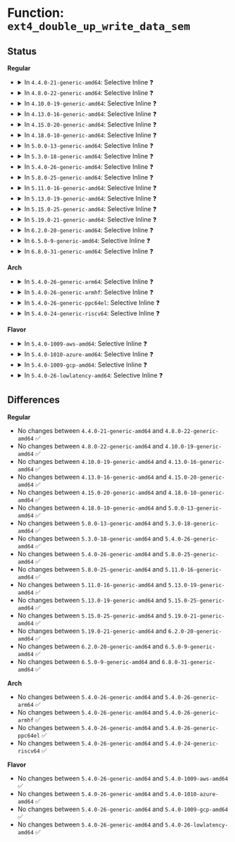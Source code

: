 # Function: <code>ext4_double_up_write_data_sem</code>

## Status
<b>Regular</b>
<ul>
<li>
<details>
<summary>In <code>4.4.0-21-generic-amd64</code>: Selective Inline ❓</summary>

```c
void ext4_double_up_write_data_sem(struct inode * orig_inode, struct inode * donor_inode)
```

```json
{
  "name": "ext4_double_up_write_data_sem",
  "collision_type": "Unique Global",
  "inline_type": "Selective",
  "funcs": [
    {
      "addr": 18446744071581820997,
      "name": "ext4_double_up_write_data_sem",
      "external": true,
      "loc": "fs/ext4/move_extent.c:79",
      "file": "fs/ext4/move_extent.c",
      "inline": "not declared, inlined",
      "caller_inline": [
        "fs/ext4/move_extent.c:move_extent_per_page",
        "fs/ext4/move_extent.c:move_extent_per_page",
        "fs/ext4/move_extent.c:move_extent_per_page",
        "fs/ext4/move_extent.c:move_extent_per_page",
        "fs/ext4/move_extent.c:ext4_move_extents",
        "fs/ext4/move_extent.c:ext4_move_extents"
      ],
      "caller_func": [
        "fs/ext4/ioctl.c:ext4_ioctl"
      ]
    }
  ],
  "symbols": [
    {
      "addr": 18446744071581823712,
      "name": "ext4_double_up_write_data_sem",
      "section": ".text",
      "bind": "STB_GLOBAL",
      "size": 34
    }
  ]
}
```
</details>
</li>
<li>
<details>
<summary>In <code>4.8.0-22-generic-amd64</code>: Selective Inline ❓</summary>

```c
void ext4_double_up_write_data_sem(struct inode * orig_inode, struct inode * donor_inode)
```

```json
{
  "name": "ext4_double_up_write_data_sem",
  "collision_type": "Unique Global",
  "inline_type": "Selective",
  "funcs": [
    {
      "addr": 18446744071582020605,
      "name": "ext4_double_up_write_data_sem",
      "external": true,
      "loc": "fs/ext4/move_extent.c:79",
      "file": "fs/ext4/move_extent.c",
      "inline": "not declared, inlined",
      "caller_inline": [
        "fs/ext4/move_extent.c:ext4_move_extents",
        "fs/ext4/move_extent.c:ext4_move_extents",
        "fs/ext4/move_extent.c:move_extent_per_page",
        "fs/ext4/move_extent.c:move_extent_per_page",
        "fs/ext4/move_extent.c:move_extent_per_page",
        "fs/ext4/move_extent.c:move_extent_per_page"
      ],
      "caller_func": [
        "fs/ext4/ioctl.c:ext4_ioctl"
      ]
    }
  ],
  "symbols": [
    {
      "addr": 18446744071582019632,
      "name": "ext4_double_up_write_data_sem",
      "section": ".text",
      "bind": "STB_GLOBAL",
      "size": 34
    }
  ]
}
```
</details>
</li>
<li>
<details>
<summary>In <code>4.10.0-19-generic-amd64</code>: Selective Inline ❓</summary>

```c
void ext4_double_up_write_data_sem(struct inode * orig_inode, struct inode * donor_inode)
```

```json
{
  "name": "ext4_double_up_write_data_sem",
  "collision_type": "Unique Global",
  "inline_type": "Selective",
  "funcs": [
    {
      "addr": 18446744071582110675,
      "name": "ext4_double_up_write_data_sem",
      "external": true,
      "loc": "fs/ext4/move_extent.c:79",
      "file": "fs/ext4/move_extent.c",
      "inline": "not declared, inlined",
      "caller_inline": [
        "fs/ext4/move_extent.c:ext4_move_extents",
        "fs/ext4/move_extent.c:ext4_move_extents",
        "fs/ext4/move_extent.c:move_extent_per_page",
        "fs/ext4/move_extent.c:move_extent_per_page",
        "fs/ext4/move_extent.c:move_extent_per_page",
        "fs/ext4/move_extent.c:move_extent_per_page"
      ],
      "caller_func": [
        "fs/ext4/ioctl.c:ext4_ioctl"
      ]
    }
  ],
  "symbols": [
    {
      "addr": 18446744071582109664,
      "name": "ext4_double_up_write_data_sem",
      "section": ".text",
      "bind": "STB_GLOBAL",
      "size": 34
    }
  ]
}
```
</details>
</li>
<li>
<details>
<summary>In <code>4.13.0-16-generic-amd64</code>: Selective Inline ❓</summary>

```c
void ext4_double_up_write_data_sem(struct inode * orig_inode, struct inode * donor_inode)
```

```json
{
  "name": "ext4_double_up_write_data_sem",
  "collision_type": "Unique Global",
  "inline_type": "Selective",
  "funcs": [
    {
      "addr": 18446744071582080819,
      "name": "ext4_double_up_write_data_sem",
      "external": true,
      "loc": "fs/ext4/move_extent.c:79",
      "file": "fs/ext4/move_extent.c",
      "inline": "not declared, inlined",
      "caller_inline": [
        "fs/ext4/move_extent.c:ext4_move_extents",
        "fs/ext4/move_extent.c:ext4_move_extents",
        "fs/ext4/move_extent.c:move_extent_per_page",
        "fs/ext4/move_extent.c:move_extent_per_page",
        "fs/ext4/move_extent.c:move_extent_per_page",
        "fs/ext4/move_extent.c:move_extent_per_page"
      ],
      "caller_func": [
        "fs/ext4/ioctl.c:ext4_ioctl"
      ]
    }
  ],
  "symbols": [
    {
      "addr": 18446744071582079600,
      "name": "ext4_double_up_write_data_sem",
      "section": ".text",
      "bind": "STB_GLOBAL",
      "size": 34
    }
  ]
}
```
</details>
</li>
<li>
<details>
<summary>In <code>4.15.0-20-generic-amd64</code>: Selective Inline ❓</summary>

```c
void ext4_double_up_write_data_sem(struct inode * orig_inode, struct inode * donor_inode)
```

```json
{
  "name": "ext4_double_up_write_data_sem",
  "collision_type": "Unique Global",
  "inline_type": "Selective",
  "funcs": [
    {
      "addr": 18446744071582230431,
      "name": "ext4_double_up_write_data_sem",
      "external": true,
      "loc": "fs/ext4/move_extent.c:79",
      "file": "fs/ext4/move_extent.c",
      "inline": "not declared, inlined",
      "caller_inline": [
        "fs/ext4/move_extent.c:ext4_move_extents",
        "fs/ext4/move_extent.c:ext4_move_extents",
        "fs/ext4/move_extent.c:move_extent_per_page",
        "fs/ext4/move_extent.c:move_extent_per_page",
        "fs/ext4/move_extent.c:move_extent_per_page",
        "fs/ext4/move_extent.c:move_extent_per_page"
      ],
      "caller_func": [
        "fs/ext4/ioctl.c:ext4_ioctl"
      ]
    }
  ],
  "symbols": [
    {
      "addr": 18446744071582229200,
      "name": "ext4_double_up_write_data_sem",
      "section": ".text",
      "bind": "STB_GLOBAL",
      "size": 34
    }
  ]
}
```
</details>
</li>
<li>
<details>
<summary>In <code>4.18.0-10-generic-amd64</code>: Selective Inline ❓</summary>

```c
void ext4_double_up_write_data_sem(struct inode * orig_inode, struct inode * donor_inode)
```

```json
{
  "name": "ext4_double_up_write_data_sem",
  "collision_type": "Unique Global",
  "inline_type": "Selective",
  "funcs": [
    {
      "addr": 18446744071582420259,
      "name": "ext4_double_up_write_data_sem",
      "external": true,
      "loc": "fs/ext4/move_extent.c:71",
      "file": "fs/ext4/move_extent.c",
      "inline": "not declared, inlined",
      "caller_inline": [
        "fs/ext4/move_extent.c:ext4_move_extents",
        "fs/ext4/move_extent.c:ext4_move_extents",
        "fs/ext4/move_extent.c:move_extent_per_page",
        "fs/ext4/move_extent.c:move_extent_per_page",
        "fs/ext4/move_extent.c:move_extent_per_page",
        "fs/ext4/move_extent.c:move_extent_per_page"
      ],
      "caller_func": [
        "fs/ext4/ioctl.c:ext4_ioctl"
      ]
    }
  ],
  "symbols": [
    {
      "addr": 18446744071582419056,
      "name": "ext4_double_up_write_data_sem",
      "section": ".text",
      "bind": "STB_GLOBAL",
      "size": 34
    }
  ]
}
```
</details>
</li>
<li>
<details>
<summary>In <code>5.0.0-13-generic-amd64</code>: Selective Inline ❓</summary>

```c
void ext4_double_up_write_data_sem(struct inode * orig_inode, struct inode * donor_inode)
```

```json
{
  "name": "ext4_double_up_write_data_sem",
  "collision_type": "Unique Global",
  "inline_type": "Selective",
  "funcs": [
    {
      "addr": 18446744071582519866,
      "name": "ext4_double_up_write_data_sem",
      "external": true,
      "loc": "fs/ext4/move_extent.c:71",
      "file": "fs/ext4/move_extent.c",
      "inline": "not declared, inlined",
      "caller_inline": [
        "fs/ext4/move_extent.c:ext4_move_extents",
        "fs/ext4/move_extent.c:ext4_move_extents",
        "fs/ext4/move_extent.c:move_extent_per_page",
        "fs/ext4/move_extent.c:move_extent_per_page",
        "fs/ext4/move_extent.c:move_extent_per_page",
        "fs/ext4/move_extent.c:move_extent_per_page"
      ],
      "caller_func": [
        "fs/ext4/ioctl.c:ext4_ioctl"
      ]
    }
  ],
  "symbols": [
    {
      "addr": 18446744071582518528,
      "name": "ext4_double_up_write_data_sem",
      "section": ".text",
      "bind": "STB_GLOBAL",
      "size": 34
    }
  ]
}
```
</details>
</li>
<li>
<details>
<summary>In <code>5.3.0-18-generic-amd64</code>: Selective Inline ❓</summary>

```c
void ext4_double_up_write_data_sem(struct inode * orig_inode, struct inode * donor_inode)
```

```json
{
  "name": "ext4_double_up_write_data_sem",
  "collision_type": "Unique Global",
  "inline_type": "Selective",
  "funcs": [
    {
      "addr": 18446744071582688613,
      "name": "ext4_double_up_write_data_sem",
      "external": true,
      "loc": "fs/ext4/move_extent.c:71",
      "file": "fs/ext4/move_extent.c",
      "inline": "not declared, inlined",
      "caller_inline": [
        "fs/ext4/move_extent.c:ext4_move_extents",
        "fs/ext4/move_extent.c:ext4_move_extents",
        "fs/ext4/move_extent.c:move_extent_per_page",
        "fs/ext4/move_extent.c:move_extent_per_page",
        "fs/ext4/move_extent.c:move_extent_per_page",
        "fs/ext4/move_extent.c:move_extent_per_page"
      ],
      "caller_func": [
        "fs/ext4/ioctl.c:swap_inode_boot_loader"
      ]
    }
  ],
  "symbols": [
    {
      "addr": 18446744071582687248,
      "name": "ext4_double_up_write_data_sem",
      "section": ".text",
      "bind": "STB_GLOBAL",
      "size": 34
    }
  ]
}
```
</details>
</li>
<li>
<details>
<summary>In <code>5.4.0-26-generic-amd64</code>: Selective Inline ❓</summary>

```c
void ext4_double_up_write_data_sem(struct inode * orig_inode, struct inode * donor_inode)
```

```json
{
  "name": "ext4_double_up_write_data_sem",
  "collision_type": "Unique Global",
  "inline_type": "Selective",
  "funcs": [
    {
      "addr": 18446744071582790805,
      "name": "ext4_double_up_write_data_sem",
      "external": true,
      "loc": "fs/ext4/move_extent.c:71",
      "file": "fs/ext4/move_extent.c",
      "inline": "not declared, inlined",
      "caller_inline": [
        "fs/ext4/move_extent.c:ext4_move_extents",
        "fs/ext4/move_extent.c:ext4_move_extents",
        "fs/ext4/move_extent.c:move_extent_per_page",
        "fs/ext4/move_extent.c:move_extent_per_page",
        "fs/ext4/move_extent.c:move_extent_per_page",
        "fs/ext4/move_extent.c:move_extent_per_page"
      ],
      "caller_func": [
        "fs/ext4/ioctl.c:swap_inode_boot_loader"
      ]
    }
  ],
  "symbols": [
    {
      "addr": 18446744071582789440,
      "name": "ext4_double_up_write_data_sem",
      "section": ".text",
      "bind": "STB_GLOBAL",
      "size": 34
    }
  ]
}
```
</details>
</li>
<li>
<details>
<summary>In <code>5.8.0-25-generic-amd64</code>: Selective Inline ❓</summary>

```c
void ext4_double_up_write_data_sem(struct inode * orig_inode, struct inode * donor_inode)
```

```json
{
  "name": "ext4_double_up_write_data_sem",
  "collision_type": "Unique Global",
  "inline_type": "Selective",
  "funcs": [
    {
      "addr": 18446744071583103024,
      "name": "ext4_double_up_write_data_sem",
      "external": true,
      "loc": "fs/ext4/move_extent.c:71",
      "file": "fs/ext4/move_extent.c",
      "inline": "not declared, inlined",
      "caller_inline": [
        "fs/ext4/move_extent.c:ext4_move_extents",
        "fs/ext4/move_extent.c:ext4_move_extents"
      ],
      "caller_func": [
        "fs/ext4/ioctl.c:swap_inode_boot_loader"
      ]
    }
  ],
  "symbols": [
    {
      "addr": 18446744071583102272,
      "name": "ext4_double_up_write_data_sem",
      "section": ".text",
      "bind": "STB_GLOBAL",
      "size": 37
    }
  ]
}
```
</details>
</li>
<li>
<details>
<summary>In <code>5.11.0-16-generic-amd64</code>: Selective Inline ❓</summary>

```c
void ext4_double_up_write_data_sem(struct inode * orig_inode, struct inode * donor_inode)
```

```json
{
  "name": "ext4_double_up_write_data_sem",
  "collision_type": "Unique Global",
  "inline_type": "Selective",
  "funcs": [
    {
      "addr": 18446744071583182064,
      "name": "ext4_double_up_write_data_sem",
      "external": true,
      "loc": "fs/ext4/move_extent.c:71",
      "file": "fs/ext4/move_extent.c",
      "inline": "not declared, inlined",
      "caller_inline": [
        "fs/ext4/move_extent.c:ext4_move_extents",
        "fs/ext4/move_extent.c:ext4_move_extents"
      ],
      "caller_func": [
        "fs/ext4/ioctl.c:swap_inode_boot_loader"
      ]
    }
  ],
  "symbols": [
    {
      "addr": 18446744071583181312,
      "name": "ext4_double_up_write_data_sem",
      "section": ".text",
      "bind": "STB_GLOBAL",
      "size": 37
    }
  ]
}
```
</details>
</li>
<li>
<details>
<summary>In <code>5.13.0-19-generic-amd64</code>: Selective Inline ❓</summary>

```c
void ext4_double_up_write_data_sem(struct inode * orig_inode, struct inode * donor_inode)
```

```json
{
  "name": "ext4_double_up_write_data_sem",
  "collision_type": "Unique Global",
  "inline_type": "Selective",
  "funcs": [
    {
      "addr": 18446744071583208691,
      "name": "ext4_double_up_write_data_sem",
      "external": true,
      "loc": "fs/ext4/move_extent.c:71",
      "file": "fs/ext4/move_extent.c",
      "inline": "not declared, inlined",
      "caller_inline": [
        "fs/ext4/move_extent.c:ext4_move_extents",
        "fs/ext4/move_extent.c:ext4_move_extents"
      ],
      "caller_func": [
        "fs/ext4/ioctl.c:swap_inode_boot_loader"
      ]
    }
  ],
  "symbols": [
    {
      "addr": 18446744071583207936,
      "name": "ext4_double_up_write_data_sem",
      "section": ".text",
      "bind": "STB_GLOBAL",
      "size": 37
    }
  ]
}
```
</details>
</li>
<li>
<details>
<summary>In <code>5.15.0-25-generic-amd64</code>: Selective Inline ❓</summary>

```c
void ext4_double_up_write_data_sem(struct inode * orig_inode, struct inode * donor_inode)
```

```json
{
  "name": "ext4_double_up_write_data_sem",
  "collision_type": "Unique Global",
  "inline_type": "Selective",
  "funcs": [
    {
      "addr": 18446744071583552272,
      "name": "ext4_double_up_write_data_sem",
      "external": true,
      "loc": "fs/ext4/move_extent.c:71",
      "file": "fs/ext4/move_extent.c",
      "inline": "not declared, inlined",
      "caller_inline": [
        "fs/ext4/move_extent.c:ext4_move_extents",
        "fs/ext4/move_extent.c:ext4_move_extents"
      ],
      "caller_func": [
        "fs/ext4/ioctl.c:swap_inode_boot_loader"
      ]
    }
  ],
  "symbols": [
    {
      "addr": 18446744071583551488,
      "name": "ext4_double_up_write_data_sem",
      "section": ".text",
      "bind": "STB_GLOBAL",
      "size": 37
    }
  ]
}
```
</details>
</li>
<li>
<details>
<summary>In <code>5.19.0-21-generic-amd64</code>: Selective Inline ❓</summary>

```c
void ext4_double_up_write_data_sem(struct inode * orig_inode, struct inode * donor_inode)
```

```json
{
  "name": "ext4_double_up_write_data_sem",
  "collision_type": "Unique Global",
  "inline_type": "Selective",
  "funcs": [
    {
      "addr": 18446744071584086949,
      "name": "ext4_double_up_write_data_sem",
      "external": true,
      "loc": "fs/ext4/move_extent.c:72",
      "file": "fs/ext4/move_extent.c",
      "inline": "not declared, inlined",
      "caller_inline": [
        "fs/ext4/move_extent.c:ext4_move_extents",
        "fs/ext4/move_extent.c:ext4_move_extents"
      ],
      "caller_func": [
        "fs/ext4/ioctl.c:swap_inode_boot_loader"
      ]
    }
  ],
  "symbols": [
    {
      "addr": 18446744071584086128,
      "name": "ext4_double_up_write_data_sem",
      "section": ".text",
      "bind": "STB_GLOBAL",
      "size": 45
    }
  ]
}
```
</details>
</li>
<li>
<details>
<summary>In <code>6.2.0-20-generic-amd64</code>: Selective Inline ❓</summary>

```c
void ext4_double_up_write_data_sem(struct inode * orig_inode, struct inode * donor_inode)
```

```json
{
  "name": "ext4_double_up_write_data_sem",
  "collision_type": "Unique Global",
  "inline_type": "Selective",
  "funcs": [
    {
      "addr": 18446744071584719541,
      "name": "ext4_double_up_write_data_sem",
      "external": true,
      "loc": "fs/ext4/move_extent.c:71",
      "file": "fs/ext4/move_extent.c",
      "inline": "not declared, inlined",
      "caller_inline": [
        "fs/ext4/move_extent.c:ext4_move_extents",
        "fs/ext4/move_extent.c:ext4_move_extents"
      ],
      "caller_func": [
        "fs/ext4/ioctl.c:swap_inode_boot_loader"
      ]
    }
  ],
  "symbols": [
    {
      "addr": 18446744071584718912,
      "name": "ext4_double_up_write_data_sem",
      "section": ".text",
      "bind": "STB_GLOBAL",
      "size": 45
    }
  ]
}
```
</details>
</li>
<li>
<details>
<summary>In <code>6.5.0-9-generic-amd64</code>: Selective Inline ❓</summary>

```c
void ext4_double_up_write_data_sem(struct inode * orig_inode, struct inode * donor_inode)
```

```json
{
  "name": "ext4_double_up_write_data_sem",
  "collision_type": "Unique Global",
  "inline_type": "Selective",
  "funcs": [
    {
      "addr": 18446744071584942914,
      "name": "ext4_double_up_write_data_sem",
      "external": true,
      "loc": "fs/ext4/move_extent.c:71",
      "file": "fs/ext4/move_extent.c",
      "inline": "not declared, inlined",
      "caller_inline": [
        "fs/ext4/move_extent.c:ext4_move_extents",
        "fs/ext4/move_extent.c:ext4_move_extents"
      ],
      "caller_func": [
        "fs/ext4/ioctl.c:swap_inode_boot_loader"
      ]
    }
  ],
  "symbols": [
    {
      "addr": 18446744071584942288,
      "name": "ext4_double_up_write_data_sem",
      "section": ".text",
      "bind": "STB_GLOBAL",
      "size": 45
    }
  ]
}
```
</details>
</li>
<li>
<details>
<summary>In <code>6.8.0-31-generic-amd64</code>: Selective Inline ❓</summary>

```c
void ext4_double_up_write_data_sem(struct inode * orig_inode, struct inode * donor_inode)
```

```json
{
  "name": "ext4_double_up_write_data_sem",
  "collision_type": "Unique Global",
  "inline_type": "Selective",
  "funcs": [
    {
      "addr": 18446744071585174391,
      "name": "ext4_double_up_write_data_sem",
      "external": true,
      "loc": "fs/ext4/move_extent.c:71",
      "file": "fs/ext4/move_extent.c",
      "inline": "not declared, inlined",
      "caller_inline": [
        "fs/ext4/move_extent.c:ext4_move_extents",
        "fs/ext4/move_extent.c:ext4_move_extents"
      ],
      "caller_func": [
        "fs/ext4/ioctl.c:swap_inode_boot_loader"
      ]
    }
  ],
  "symbols": [
    {
      "addr": 18446744071585173776,
      "name": "ext4_double_up_write_data_sem",
      "section": ".text",
      "bind": "STB_GLOBAL",
      "size": 45
    }
  ]
}
```
</details>
</li>
</ul>
<b>Arch</b>
<ul>
<li>
<details>
<summary>In <code>5.4.0-26-generic-arm64</code>: Selective Inline ❓</summary>

```c
void ext4_double_up_write_data_sem(struct inode * orig_inode, struct inode * donor_inode)
```

```json
{
  "name": "ext4_double_up_write_data_sem",
  "collision_type": "Unique Global",
  "inline_type": "Selective",
  "funcs": [
    {
      "addr": 18446603336494460140,
      "name": "ext4_double_up_write_data_sem",
      "external": true,
      "loc": "fs/ext4/move_extent.c:71",
      "file": "fs/ext4/move_extent.c",
      "inline": "not declared, inlined",
      "caller_inline": [
        "fs/ext4/move_extent.c:ext4_move_extents",
        "fs/ext4/move_extent.c:ext4_move_extents",
        "fs/ext4/move_extent.c:move_extent_per_page",
        "fs/ext4/move_extent.c:move_extent_per_page",
        "fs/ext4/move_extent.c:move_extent_per_page",
        "fs/ext4/move_extent.c:move_extent_per_page"
      ],
      "caller_func": [
        "fs/ext4/ioctl.c:swap_inode_boot_loader"
      ]
    }
  ],
  "symbols": [
    {
      "addr": 18446603336494458896,
      "name": "ext4_double_up_write_data_sem",
      "section": ".text",
      "bind": "STB_GLOBAL",
      "size": 56
    }
  ]
}
```
</details>
</li>
<li>
<details>
<summary>In <code>5.4.0-26-generic-armhf</code>: Selective Inline ❓</summary>

```c
void ext4_double_up_write_data_sem(struct inode * orig_inode, struct inode * donor_inode)
```

```json
{
  "name": "ext4_double_up_write_data_sem",
  "collision_type": "Unique Global",
  "inline_type": "Selective",
  "funcs": [
    {
      "addr": 3227895932,
      "name": "ext4_double_up_write_data_sem",
      "external": true,
      "loc": "fs/ext4/move_extent.c:71",
      "file": "fs/ext4/move_extent.c",
      "inline": "not declared, inlined",
      "caller_inline": [
        "fs/ext4/move_extent.c:ext4_move_extents",
        "fs/ext4/move_extent.c:ext4_move_extents",
        "fs/ext4/move_extent.c:move_extent_per_page",
        "fs/ext4/move_extent.c:move_extent_per_page",
        "fs/ext4/move_extent.c:move_extent_per_page",
        "fs/ext4/move_extent.c:move_extent_per_page"
      ],
      "caller_func": [
        "fs/ext4/ioctl.c:swap_inode_boot_loader"
      ]
    }
  ],
  "symbols": [
    {
      "addr": 3227894140,
      "name": "ext4_double_up_write_data_sem",
      "section": ".text",
      "bind": "STB_GLOBAL",
      "size": 44
    }
  ]
}
```
</details>
</li>
<li>
<details>
<summary>In <code>5.4.0-26-generic-ppc64el</code>: Selective Inline ❓</summary>

```c
void ext4_double_up_write_data_sem(struct inode * orig_inode, struct inode * donor_inode)
```

```json
{
  "name": "ext4_double_up_write_data_sem",
  "collision_type": "Unique Global",
  "inline_type": "Selective",
  "funcs": [
    {
      "addr": 13835058055288215284,
      "name": "ext4_double_up_write_data_sem",
      "external": true,
      "loc": "fs/ext4/move_extent.c:71",
      "file": "fs/ext4/move_extent.c",
      "inline": "not declared, inlined",
      "caller_inline": [
        "fs/ext4/move_extent.c:ext4_move_extents",
        "fs/ext4/move_extent.c:ext4_move_extents",
        "fs/ext4/move_extent.c:move_extent_per_page",
        "fs/ext4/move_extent.c:move_extent_per_page",
        "fs/ext4/move_extent.c:move_extent_per_page",
        "fs/ext4/move_extent.c:move_extent_per_page"
      ],
      "caller_func": [
        "fs/ext4/ioctl.c:swap_inode_boot_loader"
      ]
    }
  ],
  "symbols": [
    {
      "addr": 13835058055288213520,
      "name": "ext4_double_up_write_data_sem",
      "section": ".text",
      "bind": "STB_GLOBAL",
      "size": 80
    }
  ]
}
```
</details>
</li>
<li>
<details>
<summary>In <code>5.4.0-24-generic-riscv64</code>: Selective Inline ❓</summary>

```c
void ext4_double_up_write_data_sem(struct inode * orig_inode, struct inode * donor_inode)
```

```json
{
  "name": "ext4_double_up_write_data_sem",
  "collision_type": "Unique Global",
  "inline_type": "Selective",
  "funcs": [
    {
      "addr": 18446743936273867756,
      "name": "ext4_double_up_write_data_sem",
      "external": true,
      "loc": "fs/ext4/move_extent.c:71",
      "file": "fs/ext4/move_extent.c",
      "inline": "not declared, inlined",
      "caller_inline": [
        "fs/ext4/move_extent.c:ext4_move_extents",
        "fs/ext4/move_extent.c:ext4_move_extents",
        "fs/ext4/move_extent.c:move_extent_per_page",
        "fs/ext4/move_extent.c:move_extent_per_page",
        "fs/ext4/move_extent.c:move_extent_per_page",
        "fs/ext4/move_extent.c:move_extent_per_page"
      ],
      "caller_func": [
        "fs/ext4/ioctl.c:swap_inode_boot_loader"
      ]
    }
  ],
  "symbols": [
    {
      "addr": 18446743936273866600,
      "name": "ext4_double_up_write_data_sem",
      "section": ".text",
      "bind": "STB_GLOBAL",
      "size": 62
    }
  ]
}
```
</details>
</li>
</ul>
<b>Flavor</b>
<ul>
<li>
<details>
<summary>In <code>5.4.0-1009-aws-amd64</code>: Selective Inline ❓</summary>

```c
void ext4_double_up_write_data_sem(struct inode * orig_inode, struct inode * donor_inode)
```

```json
{
  "name": "ext4_double_up_write_data_sem",
  "collision_type": "Unique Global",
  "inline_type": "Selective",
  "funcs": [
    {
      "addr": 18446744071582759541,
      "name": "ext4_double_up_write_data_sem",
      "external": true,
      "loc": "fs/ext4/move_extent.c:71",
      "file": "fs/ext4/move_extent.c",
      "inline": "not declared, inlined",
      "caller_inline": [
        "fs/ext4/move_extent.c:ext4_move_extents",
        "fs/ext4/move_extent.c:ext4_move_extents",
        "fs/ext4/move_extent.c:move_extent_per_page",
        "fs/ext4/move_extent.c:move_extent_per_page",
        "fs/ext4/move_extent.c:move_extent_per_page",
        "fs/ext4/move_extent.c:move_extent_per_page"
      ],
      "caller_func": [
        "fs/ext4/ioctl.c:swap_inode_boot_loader"
      ]
    }
  ],
  "symbols": [
    {
      "addr": 18446744071582758176,
      "name": "ext4_double_up_write_data_sem",
      "section": ".text",
      "bind": "STB_GLOBAL",
      "size": 34
    }
  ]
}
```
</details>
</li>
<li>
<details>
<summary>In <code>5.4.0-1010-azure-amd64</code>: Selective Inline ❓</summary>

```c
void ext4_double_up_write_data_sem(struct inode * orig_inode, struct inode * donor_inode)
```

```json
{
  "name": "ext4_double_up_write_data_sem",
  "collision_type": "Unique Global",
  "inline_type": "Selective",
  "funcs": [
    {
      "addr": 18446744071582696709,
      "name": "ext4_double_up_write_data_sem",
      "external": true,
      "loc": "fs/ext4/move_extent.c:71",
      "file": "fs/ext4/move_extent.c",
      "inline": "not declared, inlined",
      "caller_inline": [
        "fs/ext4/move_extent.c:ext4_move_extents",
        "fs/ext4/move_extent.c:ext4_move_extents",
        "fs/ext4/move_extent.c:move_extent_per_page",
        "fs/ext4/move_extent.c:move_extent_per_page",
        "fs/ext4/move_extent.c:move_extent_per_page",
        "fs/ext4/move_extent.c:move_extent_per_page"
      ],
      "caller_func": [
        "fs/ext4/ioctl.c:swap_inode_boot_loader"
      ]
    }
  ],
  "symbols": [
    {
      "addr": 18446744071582695344,
      "name": "ext4_double_up_write_data_sem",
      "section": ".text",
      "bind": "STB_GLOBAL",
      "size": 34
    }
  ]
}
```
</details>
</li>
<li>
<details>
<summary>In <code>5.4.0-1009-gcp-amd64</code>: Selective Inline ❓</summary>

```c
void ext4_double_up_write_data_sem(struct inode * orig_inode, struct inode * donor_inode)
```

```json
{
  "name": "ext4_double_up_write_data_sem",
  "collision_type": "Unique Global",
  "inline_type": "Selective",
  "funcs": [
    {
      "addr": 18446744071582749397,
      "name": "ext4_double_up_write_data_sem",
      "external": true,
      "loc": "fs/ext4/move_extent.c:71",
      "file": "fs/ext4/move_extent.c",
      "inline": "not declared, inlined",
      "caller_inline": [
        "fs/ext4/move_extent.c:ext4_move_extents",
        "fs/ext4/move_extent.c:ext4_move_extents",
        "fs/ext4/move_extent.c:move_extent_per_page",
        "fs/ext4/move_extent.c:move_extent_per_page",
        "fs/ext4/move_extent.c:move_extent_per_page",
        "fs/ext4/move_extent.c:move_extent_per_page"
      ],
      "caller_func": [
        "fs/ext4/ioctl.c:swap_inode_boot_loader"
      ]
    }
  ],
  "symbols": [
    {
      "addr": 18446744071582748032,
      "name": "ext4_double_up_write_data_sem",
      "section": ".text",
      "bind": "STB_GLOBAL",
      "size": 34
    }
  ]
}
```
</details>
</li>
<li>
<details>
<summary>In <code>5.4.0-26-lowlatency-amd64</code>: Selective Inline ❓</summary>

```c
void ext4_double_up_write_data_sem(struct inode * orig_inode, struct inode * donor_inode)
```

```json
{
  "name": "ext4_double_up_write_data_sem",
  "collision_type": "Unique Global",
  "inline_type": "Selective",
  "funcs": [
    {
      "addr": 18446744071582834677,
      "name": "ext4_double_up_write_data_sem",
      "external": true,
      "loc": "fs/ext4/move_extent.c:71",
      "file": "fs/ext4/move_extent.c",
      "inline": "not declared, inlined",
      "caller_inline": [
        "fs/ext4/move_extent.c:ext4_move_extents",
        "fs/ext4/move_extent.c:ext4_move_extents",
        "fs/ext4/move_extent.c:move_extent_per_page",
        "fs/ext4/move_extent.c:move_extent_per_page",
        "fs/ext4/move_extent.c:move_extent_per_page",
        "fs/ext4/move_extent.c:move_extent_per_page"
      ],
      "caller_func": [
        "fs/ext4/ioctl.c:swap_inode_boot_loader"
      ]
    }
  ],
  "symbols": [
    {
      "addr": 18446744071582833312,
      "name": "ext4_double_up_write_data_sem",
      "section": ".text",
      "bind": "STB_GLOBAL",
      "size": 34
    }
  ]
}
```
</details>
</li>
</ul>

## Differences
<b>Regular</b>
<ul>
<li>
No changes between <code>4.4.0-21-generic-amd64</code> and <code>4.8.0-22-generic-amd64</code> ✅
</li>
<li>
No changes between <code>4.8.0-22-generic-amd64</code> and <code>4.10.0-19-generic-amd64</code> ✅
</li>
<li>
No changes between <code>4.10.0-19-generic-amd64</code> and <code>4.13.0-16-generic-amd64</code> ✅
</li>
<li>
No changes between <code>4.13.0-16-generic-amd64</code> and <code>4.15.0-20-generic-amd64</code> ✅
</li>
<li>
No changes between <code>4.15.0-20-generic-amd64</code> and <code>4.18.0-10-generic-amd64</code> ✅
</li>
<li>
No changes between <code>4.18.0-10-generic-amd64</code> and <code>5.0.0-13-generic-amd64</code> ✅
</li>
<li>
No changes between <code>5.0.0-13-generic-amd64</code> and <code>5.3.0-18-generic-amd64</code> ✅
</li>
<li>
No changes between <code>5.3.0-18-generic-amd64</code> and <code>5.4.0-26-generic-amd64</code> ✅
</li>
<li>
No changes between <code>5.4.0-26-generic-amd64</code> and <code>5.8.0-25-generic-amd64</code> ✅
</li>
<li>
No changes between <code>5.8.0-25-generic-amd64</code> and <code>5.11.0-16-generic-amd64</code> ✅
</li>
<li>
No changes between <code>5.11.0-16-generic-amd64</code> and <code>5.13.0-19-generic-amd64</code> ✅
</li>
<li>
No changes between <code>5.13.0-19-generic-amd64</code> and <code>5.15.0-25-generic-amd64</code> ✅
</li>
<li>
No changes between <code>5.15.0-25-generic-amd64</code> and <code>5.19.0-21-generic-amd64</code> ✅
</li>
<li>
No changes between <code>5.19.0-21-generic-amd64</code> and <code>6.2.0-20-generic-amd64</code> ✅
</li>
<li>
No changes between <code>6.2.0-20-generic-amd64</code> and <code>6.5.0-9-generic-amd64</code> ✅
</li>
<li>
No changes between <code>6.5.0-9-generic-amd64</code> and <code>6.8.0-31-generic-amd64</code> ✅
</li>
</ul>
<b>Arch</b>
<ul>
<li>
No changes between <code>5.4.0-26-generic-amd64</code> and <code>5.4.0-26-generic-arm64</code> ✅
</li>
<li>
No changes between <code>5.4.0-26-generic-amd64</code> and <code>5.4.0-26-generic-armhf</code> ✅
</li>
<li>
No changes between <code>5.4.0-26-generic-amd64</code> and <code>5.4.0-26-generic-ppc64el</code> ✅
</li>
<li>
No changes between <code>5.4.0-26-generic-amd64</code> and <code>5.4.0-24-generic-riscv64</code> ✅
</li>
</ul>
<b>Flavor</b>
<ul>
<li>
No changes between <code>5.4.0-26-generic-amd64</code> and <code>5.4.0-1009-aws-amd64</code> ✅
</li>
<li>
No changes between <code>5.4.0-26-generic-amd64</code> and <code>5.4.0-1010-azure-amd64</code> ✅
</li>
<li>
No changes between <code>5.4.0-26-generic-amd64</code> and <code>5.4.0-1009-gcp-amd64</code> ✅
</li>
<li>
No changes between <code>5.4.0-26-generic-amd64</code> and <code>5.4.0-26-lowlatency-amd64</code> ✅
</li>
</ul>
